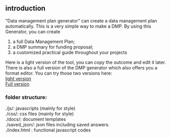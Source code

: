 ## introduction
"Data management plan generator" can create a data management plan automatically. 
This is a very simple way to make a DMP. By using this Generator, you can create
1. a full Data Management Plan;
2. a DMP summary for funding proposal;
3. a customized practical guide throughout your projects

Here is a light version of the tool, you can copy the outcome and edit it later. 
There is also a full version of the DMP generator which also offers you a format editor.
You can try those two versions here:  
[light version](https://nfdi4plants.github.io/dmpg/)  
[Full version](https://nfdi4plants.github.io/plan-generator/)

### folder structure:
./js/: javascripts (mainly for style)  
./css/: css files (mainly for style)  
./docs/: document templates  
./saved_json/: json files including saved answers.  
./index.html : functional javascript codes  
